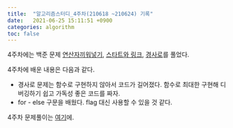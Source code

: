 ```yaml
---
title:  "알고리즘스터디_4주차(210618 ~210624) 기록"
date:   2021-06-25 15:11:51 +0900
categories: algorithm
toc: false
---
```


4주차에는 백준 문제 [연산자끼워넣기](https://www.acmicpc.net/problem/14888), [스타트와 링크](https://www.acmicpc.net/problem/14889), [경사로](https://www.acmicpc.net/problem/14890)를 풀었다.

4주차에 배운 내용은 다음과 같다.

- 경사로 문제는 함수로 구현하지 않아서 코드가 길어졌다. 함수로 최대한 구현해 디버깅하기 쉽고 가독성 좋은 코드를 짜자.
- for - else 구문을 배웠다. flag 대신 사용할 수 있을 것 같다.

4주차 문제풀이는 [여기](https://www.notion.so/210618-210624-4-3ccdc7e6db16476cba6ab81d800f1f9e)에.